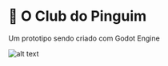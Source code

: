 # 🐧 O Club do Pinguim
Um prototipo sendo criado com Godot Engine 

![alt text](https://imgur.com/VnJzWCF)


